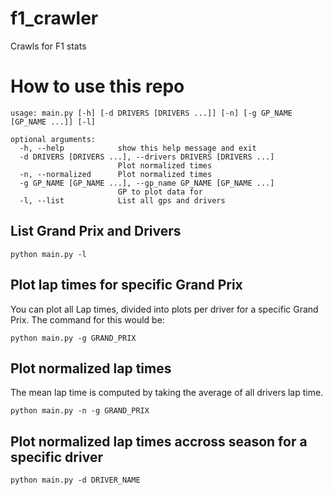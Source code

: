 # f1_crawler
Crawls for F1 stats


# How to use this repo 

```
usage: main.py [-h] [-d DRIVERS [DRIVERS ...]] [-n] [-g GP_NAME [GP_NAME ...]] [-l]

optional arguments:
  -h, --help            show this help message and exit
  -d DRIVERS [DRIVERS ...], --drivers DRIVERS [DRIVERS ...]
                        Plot normalized times
  -n, --normalized      Plot normalized times
  -g GP_NAME [GP_NAME ...], --gp_name GP_NAME [GP_NAME ...]
                        GP to plot data for
  -l, --list            List all gps and drivers
```


## List Grand Prix and Drivers

```
python main.py -l 
```


## Plot lap times for specific Grand Prix

You can plot all Lap times, divided into plots per driver for a specific Grand Prix.
The command for this would be:

```
python main.py -g GRAND_PRIX
```

## Plot normalized lap times

The mean lap time is computed by taking the average of all drivers lap time.

```
python main.py -n -g GRAND_PRIX
```

## Plot normalized lap times accross season for a specific driver

```
python main.py -d DRIVER_NAME 
```
